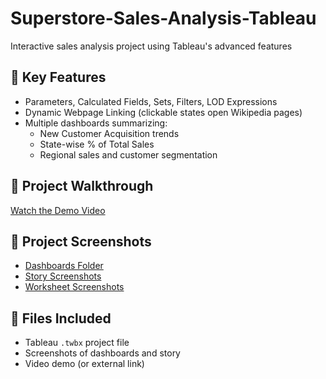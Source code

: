 # Superstore-Sales-Analysis-Tableau
Interactive sales analysis project using Tableau's advanced features

## 🔧 Key Features
- Parameters, Calculated Fields, Sets, Filters, LOD Expressions
- Dynamic Webpage Linking (clickable states open Wikipedia pages)
- Multiple dashboards summarizing:
  - New Customer Acquisition trends
  - State-wise % of Total Sales
  - Regional sales and customer segmentation

## 🎥 Project Walkthrough
[Watch the Demo Video](https://drive.google.com/file/d/1EXw5-Ota2ehw-ChGvLNApIW1gvOhXQbZ/view?usp=sharing)

## 📂 Project Screenshots

- [Dashboards Folder](https://github.com/Adityarajj23/Superstore-Sales-Analysis-Tableau/tree/main/Images/dashboards)
- [Story Screenshots](https://github.com/Adityarajj23/Superstore-Sales-Analysis-Tableau/tree/main/Images/Story)
- [Worksheet Screenshots](https://github.com/Adityarajj23/Superstore-Sales-Analysis-Tableau/tree/main/Images/Worksheets)

## 📂 Files Included
- Tableau `.twbx` project file
- Screenshots of dashboards and story
- Video demo (or external link)

